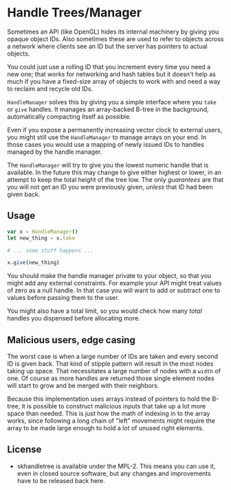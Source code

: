 
# Handle Trees/Manager

Sometimes an API (like OpenGL) hides its internal machinery by giving
you opaque object IDs. Also sometimes these are used to refer to objects
across a network where clients see an ID but the server has pointers to
actual objects.

You could just use a rolling ID that you increment every time you need a
new one; that works for networking and hash tables but it doesn't help
as much if you have a fixed-size array of objects to work with and need
a way to reclaim and recycle old IDs.

`HandleManager` solves this by giving you a simple interface where you
`take` or `give` handles. It manages an array-backed B-tree in the
background, automatically compacting itself as possible.

Even if you expose a permanently increasing vector clock to external
users, you might still use the `HandleManager` to manage arrays on your
end. In those cases you would use a mapping of newly issued IDs to
handles managed by the handle manager.

The `HandleManager` will try to give you the lowest numeric handle that
is available. In the future this may change to give either highest or
lower, in an attempt to keep the total height of the tree low. The only
*guarantees* are that you will not get an ID you were previously given,
_unless_ that ID had been given back.

## Usage

```nim
var x = HandleManager()
let new_thing = x.take

# ... some stuff happens ...

x.give(new_thing)
```

You should make the handle manager private to your object, so that you
might add any external constraints. For example your API might treat
values of zero as a null handle. In that case you will want to add or
subtract one to values before passing them to the user.

You might also have a total limit, so you would check how many *total*
handles you dispensed before allocating more.

## Malicious users, edge casing

The worst case is when a large number of IDs are taken and every second
ID is given back. That kind of stipple pattern will result in the most
nodes taking up space. That necessitates a large number of nodes with
a `width` of one. Of course as more handles are returned those single
element nodes will start to grow and be merged with their neighbors.

Because this implementation uses arrays instead of pointers to hold the
B-tree, it is possible to construct malicious inputs that take up a lot
more space than needed. This is just how the math of indexing in to the
array works, since following a long chain of "left" movements might
require the array to be made large enough to hold a lot of unused right
elements.

## License

  - skhandletree is available under the MPL-2. This means you can use
    it, even in closed source software, but any changes and improvements
    have to be released back here.
